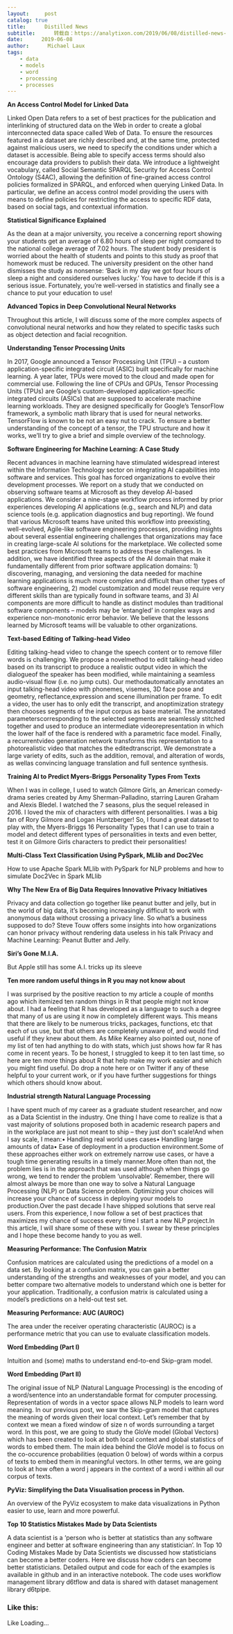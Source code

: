 ```yaml
---
layout:     post
catalog: true
title:      Distilled News
subtitle:      转载自：https://analytixon.com/2019/06/08/distilled-news-1093/
date:      2019-06-08
author:      Michael Laux
tags:
    - data
    - models
    - word
    - processing
    - processes
---
```


**An Access Control Model for Linked Data**

Linked Open Data refers to a set of best practices for the publication and interlinking of structured data on the Web in order to create a global interconnected data space called Web of Data. To ensure the resources featured in a dataset are richly described and, at the same time, protected against malicious users, we need to specify the conditions under which a dataset is accessible. Being able to specify access terms should also encourage data providers to publish their data. We introduce a lightweight vocabulary, called Social Semantic SPARQL Security for Access Control Ontology (S4AC), allowing the definition of fine-grained access control policies formalized in SPARQL, and enforced when querying Linked Data. In particular, we define an access control model providing the users with means to define policies for restricting the access to specific RDF data, based on social tags, and contextual information.

**Statistical Significance Explained**

As the dean at a major university, you receive a concerning report showing your students get an average of 6.80 hours of sleep per night compared to the national college average of 7.02 hours. The student body president is worried about the health of students and points to this study as proof that homework must be reduced. The university president on the other hand dismisses the study as nonsense: ‘Back in my day we got four hours of sleep a night and considered ourselves lucky.’ You have to decide if this is a serious issue. Fortunately, you’re well-versed in statistics and finally see a chance to put your education to use!

**Advanced Topics in Deep Convolutional Neural Networks**

Throughout this article, I will discuss some of the more complex aspects of convolutional neural networks and how they related to specific tasks such as object detection and facial recognition.

**Understanding Tensor Processing Units**

In 2017, Google announced a Tensor Processing Unit (TPU) – a custom application-specific integrated circuit (ASIC) built specifically for machine learning. A year later, TPUs were moved to the cloud and made open for commercial use. Following the line of CPUs and GPUs, Tensor Processing Units (TPUs) are Google’s custom-developed application-specific integrated circuits (ASICs) that are supposed to accelerate machine learning workloads. They are designed specifically for Google’s TensorFlow framework, a symbolic math library that is used for neural networks. TensorFlow is known to be not an easy nut to crack. To ensure a better understanding of the concept of a tensor, the TPU structure and how it works, we’ll try to give a brief and simple overview of the technology.

**Software Engineering for Machine Learning: A Case Study**

Recent advances in machine learning have stimulated widespread interest within the Information Technology sector on integrating AI capabilities into software and services. This goal has forced organizations to evolve their development processes. We report on a study that we conducted on observing software teams at Microsoft as they develop AI-based applications. We consider a nine-stage workflow process informed by prior experiences developing AI applications (e.g., search and NLP) and data science tools (e.g. application diagnostics and bug reporting). We found that various Microsoft teams have united this workflow into preexisting, well-evolved, Agile-like software engineering processes, providing insights about several essential engineering challenges that organizations may face in creating large-scale AI solutions for the marketplace. We collected some best practices from Microsoft teams to address these challenges. In addition, we have identified three aspects of the AI domain that make it fundamentally different from prior software application domains: 1) discovering, managing, and versioning the data needed for machine learning applications is much more complex and difficult than other types of software engineering, 2) model customization and model reuse require very different skills than are typically found in software teams, and 3) AI components are more difficult to handle as distinct modules than traditional software components – models may be ‘entangled’ in complex ways and experience non-monotonic error behavior. We believe that the lessons learned by Microsoft teams will be valuable to other organizations.

**Text-based Editing of Talking-head Video**

Editing talking-head video to change the speech content or to remove filler words is challenging. We propose a novelmethod to edit talking-head video based on its transcript to produce a realistic output video in which the dialogueof the speaker has been modified, while maintaining a seamless audio-visual flow (i.e. no jump cuts). Our methodautomatically annotates an input talking-head video with phonemes, visemes, 3D face pose and geometry, reflectance,expression and scene illumination per frame. To edit a video, the user has to only edit the transcript, and anoptimization strategy then chooses segments of the input corpus as base material. The annotated parameterscorresponding to the selected segments are seamlessly stitched together and used to produce an intermediate videorepresentation in which the lower half of the face is rendered with a parametric face model. Finally, a recurrentvideo generation network transforms this representation to a photorealistic video that matches the editedtranscript. We demonstrate a large variety of edits, such as the addition, removal, and alteration of words, as wellas convincing language translation and full sentence synthesis.

**Training AI to Predict Myers-Briggs Personality Types From Texts**

When I was in college, I used to watch Gilmore Girls, an American comedy-drama series created by Amy Sherman-Palladino, starring Lauren Graham and Alexis Bledel. I watched the 7 seasons, plus the sequel released in 2016. I loved the mix of characters with different personalities. I was a big fan of Rory Gilmore and Logan Huntzberger! So, I found a great dataset to play with, the Myers-Briggs 16 Personality Types that I can use to train a model and detect different types of personalities in texts and even better, test it on Gilmore Girls characters to predict their personalities!

**Multi-Class Text Classification Using PySpark, MLlib and Doc2Vec**

How to use Apache Spark MLlib with PySpark for NLP problems and how to simulate Doc2Vec in Spark MLlib

**Why The New Era of Big Data Requires Innovative Privacy Initiatives**

Privacy and data collection go together like peanut butter and jelly, but in the world of big data, it’s becoming increasingly difficult to work with anonymous data without crossing a privacy line. So what’s a business supposed to do? Steve Touw offers some insights into how organizations can honor privacy without rendering data useless in his talk Privacy and Machine Learning: Peanut Butter and Jelly.

**Siri’s Gone M.I.A.**

But Apple still has some A.I. tricks up its sleeve

**Ten more random useful things in R you may not know about**

I was surprised by the positive reaction to my article a couple of months ago which itemized ten random things in R that people might not know about. I had a feeling that R has developed as a language to such a degree that many of us are using it now in completely different ways. This means that there are likely to be numerous tricks, packages, functions, etc that each of us use, but that others are completely unaware of, and would find useful if they knew about them. As Mike Kearney also pointed out, none of my list of ten had anything to do with stats, which just shows how far R has come in recent years. To be honest, I struggled to keep it to ten last time, so here are ten more things about R that help make my work easier and which you might find useful. Do drop a note here or on Twitter if any of these helpful to your current work, or if you have further suggestions for things which others should know about.

**Industrial strength Natural Language Processing**

I have spent much of my career as a graduate student researcher, and now as a Data Scientist in the industry. One thing I have come to realize is that a vast majority of solutions proposed both in academic research papers and in the workplace are just not meant to ship – they just don’t scale!And when I say scale, I mean:• Handling real world uses cases• Handling large amounts of data• Ease of deployment in a production environment.Some of these approaches either work on extremely narrow use cases, or have a tough time generating results in a timely manner.More often than not, the problem lies is in the approach that was used although when things go wrong, we tend to render the problem ‘unsolvable’. Remember, there will almost always be more than one way to solve a Natural Language Processing (NLP) or Data Science problem. Optimizing your choices will increase your chance of success in deploying your models to production.Over the past decade I have shipped solutions that serve real users. From this experience, I now follow a set of best practices that maximizes my chance of success every time I start a new NLP project.In this article, I will share some of these with you. I swear by these principles and I hope these become handy to you as well.

**Measuring Performance: The Confusion Matrix**

Confusion matrices are calculated using the predictions of a model on a data set. By looking at a confusion matrix, you can gain a better understanding of the strengths and weaknesses of your model, and you can better compare two alternative models to understand which one is better for your application. Traditionally, a confusion matrix is calculated using a model’s predictions on a held-out test set.

**Measuring Performance: AUC (AUROC)**

The area under the receiver operating characteristic (AUROC) is a performance metric that you can use to evaluate classification models.

**Word Embedding (Part I)**

Intuition and (some) maths to understand end-to-end Skip-gram model.

**Word Embedding (Part II)**

The original issue of NLP (Natural Language Processing) is the encoding of a word/sentence into an understandable format for computer processing. Representation of words in a vector space allows NLP models to learn word meaning. In our previous post, we saw the Skip-gram model that captures the meaning of words given their local context. Let’s remember that by context we mean a fixed window of size n of words surrounding a target word. In this post, we are going to study the GloVe model (Global Vectors) which has been created to look at both local context and global statistics of words to embed them. The main idea behind the GloVe model is to focus on the co-occurence probabilities (equation 0 below) of words within a corpus of texts to embed them in meaningful vectors. In other terms, we are going to look at how often a word j appears in the context of a word i within all our corpus of texts.

**PyViz: Simplifying the Data Visualisation process in Python.**

An overview of the PyViz ecosystem to make data visualizations in Python easier to use, learn and more powerful.

**Top 10 Statistics Mistakes Made by Data Scientists**

A data scientist is a ‘person who is better at statistics than any software engineer and better at software engineering than any statistician’. In Top 10 Coding Mistakes Made by Data Scientists we discussed how statisticians can become a better coders. Here we discuss how coders can become better statisticians. Detailed output and code for each of the examples is available in github and in an interactive notebook. The code uses workflow management library d6tflow and data is shared with dataset management library d6tpipe.

### Like this:

Like Loading...

